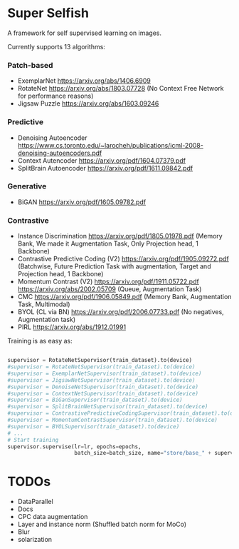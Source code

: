 # Super Selfish
A framework for self supervised learning on images.

Currently supports 13 algorithms:
### Patch-based
- ExemplarNet https://arxiv.org/abs/1406.6909
- RotateNet https://arxiv.org/abs/1803.07728 
  (No Context Free Network for performance reasons)
- Jigsaw Puzzle https://arxiv.org/abs/1603.09246
### Predictive
- Denoising Autoencoder https://www.cs.toronto.edu/~larocheh/publications/icml-2008-denoising-autoencoders.pdf
- Context Autencoder https://arxiv.org/pdf/1604.07379.pdf 
- SplitBrain Autoencoder https://arxiv.org/pdf/1611.09842.pdf
### Generative
- BiGAN https://arxiv.org/pdf/1605.09782.pdf
### Contrastive
- Instance Discrimination https://arxiv.org/pdf/1805.01978.pdf (Memory Bank, We made it Augmentation Task, Only Projection head, 1 Backbone)
- Contrastive Predictive Coding (V2) https://arxiv.org/pdf/1905.09272.pdf (Batchwise, Future Prediction Task with augmentation, Target and Projection head, 1 Backbone)
- Momentum Contrast (V2) https://arxiv.org/pdf/1911.05722.pdf https://arxiv.org/abs/2002.05709 (Queue, Augmentation Task)
- CMC https://arxiv.org/pdf/1906.05849.pdf (Memory Bank, Augmentation Task, Multimodal)
- BYOL (CL via BN) https://arxiv.org/pdf/2006.07733.pdf (No negatives, Augmentation task)
- PIRL https://arxiv.org/abs/1912.01991

Training is as easy as:
```python

supervisor = RotateNetSupervisor(train_dataset).to(device)
#supervisor = RotateNetSupervisor(train_dataset).to(device)
#supervisor = ExemplarNetSupervisor(train_dataset).to(device)
#supervisor = JigsawNetSupervisor(train_dataset).to(device)
#supervisor = DenoiseNetSupervisor(train_dataset).to(device)
#supervisor = ContextNetSupervisor(train_dataset).to(device)
#supervisor = BiGanSupervisor(train_dataset).to(device)
#supervisor = SplitBrainNetSupervisor(train_dataset).to(device)
#supervisor = ContrastivePredictiveCodingSupervisor(train_dataset).to(device)
#supervisor = MomentumContrastSupervisor(train_dataset).to(device)
#supervisor = BYOLSupervisor(train_dataset).to(device)
# ...
# Start training
supervisor.supervise(lr=lr, epochs=epochs,
                     batch_size=batch_size, name="store/base_" + supervisor_name, pretrained=False)

```



# TODOs
- DataParallel
- Docs
- CPC data augmentation
- Layer and instance norm (Shuffled batch norm for MoCo)
- Blur
- solarization
